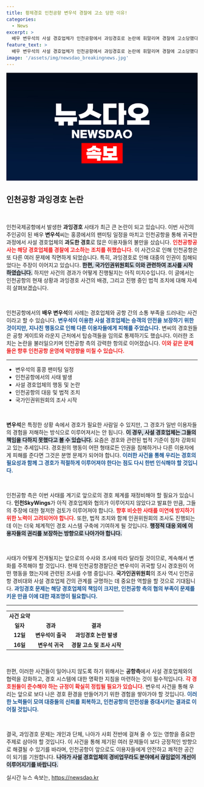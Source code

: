 ```yaml
---
title: 황제경호 인천공항 변우석 경찰에 고소 당한 이유!
categories:
  - News
excerpt: >
  배우 변우석의 사설 경호업체가 인천공항에서 과잉경호로 논란에 휘말리며 경찰에 고소당했다. 승객 통제를 포함한 이들의 행동이 인권침해로 이어질 수 있다는 우려가 제기되며 경찰과 인권위 조사가 진행 중이다.
feature_text: >
  배우 변우석의 사설 경호업체가 인천공항에서 과잉경호로 논란에 휘말리며 경찰에 고소당했다. 승객 통제를 포함한 이들의 행동이 인권침해로 이어질 수 있다는 우려가 제기되며 경찰과 인권위 조사가 진행 중이다.
image: '/assets/img/newsdao_breakingnews.jpg'
---
```


<p><img src="/assets/img/newsdao_breakingnews.jpg" alt="firstkoreanews 속보" /></p>

<h2 data-ke-size="size26">인천공항 과잉경호 논란</h2>

<p data-ke-size="size16">&nbsp;</p>

<p>인천국제공항에서 발생한 <b>과잉경호</b> 사태가 최근 큰 논란이 되고 있습니다. 이번 사건의 주인공이 된 배우 <b>변우석</b>씨는 홍콩에서의 팬미팅 일정을 마치고 인천공항을 통해 귀국한 과정에서 사설 경호업체의 <b>과도한 경호</b>로 많은 이용자들의 불만을 샀습니다. <b><span style="color: #ee2323;">인천공항공사는 해당 경호업체를 경찰에 고소하는 조치를 취했습니다.</span></b> 이 사건으로 인해 인천공항은 또 다른 여러 문제에 직면하게 되었습니다. 특히, 과잉경호로 인해 대중의 인권이 침해되었다는 주장이 이어지고 있습니다. <b><span style="background-color: #21538527;">한편, 국가인권위원회도 이와 관련하여 조사를 시작하였습니다.</span></b> 하지만 사건의 경과가 어떻게 진행될지는 아직 미지수입니다. 이 글에서는 인천공항의 현재 상황과 과잉경호 사건의 배경, 그리고 진행 중인 법적 조치에 대해 자세히 살펴보겠습니다.</p></p>

<p data-ke-size="size16">&nbsp;</p>

<p>인천공항에서의 <b>배우 변우석</b>의 사례는 경호업체와 공항 간의 소통 부족을 드러내는 사건이라고 할 수 있습니다. <b><span style="color: #1a5490;">변우석이 이용한 사설 경호업체는 승객의 안전을 보장하기 위한 것이지만, 지나친 행동으로 인해 다른 이용자들에게 피해를 주었습니다.</span></b> 변씨의 경호원들은 공항 게이트와 라운지 근처에서 탑승객들을 임의로 통제하기도 했습니다. 이러한 조치는 논란을 불러일으키며 인천공항 측의 강력한 항의로 이어졌습니다. <b><span style="color: #ee2323;">이와 같은 문제들은 향후 인천공항 운영에 악영향을 미칠 수 있습니다.</span></b> </p>

<hr>

<ul>
<li>변우석의 홍콩 팬미팅 일정</li>
<li>인천공항에서의 사태 발생</li>
<li>사설 경호업체의 행동 및 논란</li>
<li>인천공항의 대응 및 법적 조치</li>
<li>국가인권위원회의 조사 시작</li>
</ul>

<p data-ke-size="size16">&nbsp;</p>

<p><b>변우석</b>은 특정한 상황 속에서 경호가 필요한 사람일 수 있지만, 그 경호가 일반 이용자들의 경험을 저해하는 방식으로 이루어져서는 안 됩니다. <b><span style="background-color: #21538527;">이 경우, 사설 경호업체는 그들의 책임을 다하지 못했다고 볼 수 있습니다.</span></b> 요즘은 경호와 관련된 법적 기준이 점차 강화되고 있는 추세입니다. 경호원의 행동이 어떤 형태로든 인권을 침해하거나 다른 이용자에게 피해를 준다면 그것은 분명 문제가 되어야 합니다. <b><span style="color: #1a5490;">이러한 사건을 통해 우리는 경호의 필요성과 함께 그 경호가 적절하게 이루어져야 한다는 점도 다시 한번 인식해야 할 것입니다.</span></b></p>

<p data-ke-size="size16">&nbsp;</p>

<p>인천공항 측은 이번 사태를 계기로 앞으로의 경호 체계를 재정비해야 할 필요가 있습니다. <b>인천SkyWings</b>가 아직 경호업체와 협의가 이루어지지 않았다고 발표한 만큼, 그들의 주장에 대한 철저한 검토가 이루어져야 합니다. <b><span style="color: #ee2323;">향후 비슷한 사태를 미연에 방지하기 위한 노력이 고려되어야 합니다.</span></b> 또한, 법적 조치와 함께 인권위원회의 조사도 진행되는데 이는 더욱 체계적인 경호 시스템 구축에 기여하게 될 것입니다. <b><span style="background-color: #21538527;">행정적 대응 외에 이용자들의 권리를 보장하는 방향으로 나아가야 합니다.</span></b></p>

<p data-ke-size="size16">&nbsp;</p>

<p>사태가 어떻게 전개될지는 앞으로의 수사와 조사에 따라 달라질 것이므로, 계속해서 변화를 주목해야 할 것입니다. 현재 인천공항경찰단은 변우석이 귀국할 당시 경호원이 어떤 행동을 했는지에 관련된 조사를 수행 중입니다. <b>국가인권위원회</b>의 조사 역시 인천공항 경비대와 사설 경호업체 간의 관계를 규명하는 데 중요한 역할을 할 것으로 기대됩니다. <b><span style="color: #1a5490;">과잉경호 문제는 해당 경호업체의 책임이 크지만, 인천공항 측의 협의 부족이 문제를 키운 만큼 이에 대한 재조명이 필요합니다.</span></b></p>

<hr>

<table>
<tr>
<td style="text-align: center; height: 17px;"><b>사건 요약</b></td>
</tr>
<tr>
<td style="text-align: center; height: 17px;"><b>일자</b></td>
<td style="text-align: center; height: 17px;"><b>경과</b></td>
<td style="text-align: center; height: 17px;"><b>결과</b></td>
</tr>
<tr>
<td style="text-align: center; height: 17px;"><b>12일</b></td>
<td style="text-align: center; height: 17px;"><b>변우석이 출국</b></td>
<td style="text-align: center; height: 17px;"><b>과잉경호 논란 발생</b></td>
</tr>
<tr>
<td style="text-align: center; height: 17px;"><b>16일</b></td>
<td style="text-align: center; height: 17px;"><b>변우석 귀국</b></td>
<td style="text-align: center; height: 17px;"><b>경찰 고소 및 조사 시작</b></td>
</tr>
</table>

<p data-ke-size="size16">&nbsp;</p>

<p>한편, 이러한 사건들이 일어나지 않도록 하기 위해서는 <b>공항측</b>에서 사설 경호업체와의 협력을 강화하고, 경호 시스템에 대한 명확한 지침을 마련하는 것이 필수적입니다. <b><span style="color: #ee2323;">각 경호원들이 준수해야 하는 규정이 확실히 정립될 필요가 있습니다.</span></b> 변우석 사건을 통해 우리는 앞으로 보다 나은 경호 환경을 만들어가기 위한 경험을 쌓아가야 할 것입니다. <b><span style="color: #1a5490;">이러한 노력들이 모여 대중들의 신뢰를 회복하고, 인천공항의 안전성을 증대시키는 결과로 이어질 것입니다.</span></b> </p>

<p data-ke-size="size16">&nbsp;</p>

<p>결국, 과잉경호 문제는 개인과 단체, 나아가 사회 전반에 걸쳐 줄 수 있는 영향을 중요한 주제로 삼아야 할 것입니다. 이 사건을 통해 제기된 여러 문제들이 보다 긍정적인 방향으로 해결될 수 있기를 바라며, 인천공항이 앞으로도 이용자들에게 안전하고 쾌적한 공간이 되기를 기원합니다. <b><span style="background-color: #21538527;">나아가 사설 경호업체의 경비업무라도 분야에서 끊임없이 개선이 이루어지기를 바랍니다.</span></b></p>
실시간 뉴스 속보는, <a href="https://newsdao.kr" rel="dofollow">https://newsdao.kr</a>



